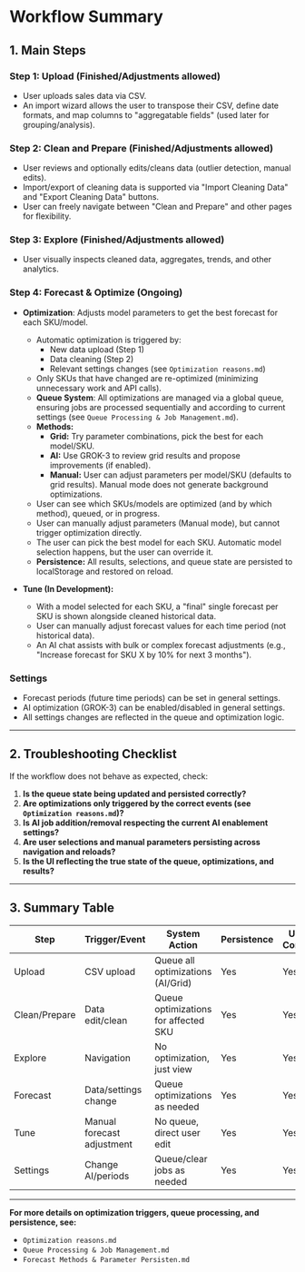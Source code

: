 # Workflow Summary

## 1. Main Steps

### Step 1: Upload (Finished/Adjustments allowed)
- User uploads sales data via CSV.
- An import wizard allows the user to transpose their CSV, define date formats, and map columns to "aggregatable fields" (used later for grouping/analysis).

### Step 2: Clean and Prepare (Finished/Adjustments allowed)
- User reviews and optionally edits/cleans data (outlier detection, manual edits).
- Import/export of cleaning data is supported via "Import Cleaning Data" and "Export Cleaning Data" buttons.
- User can freely navigate between "Clean and Prepare" and other pages for flexibility.

### Step 3: Explore (Finished/Adjustments allowed)
- User visually inspects cleaned data, aggregates, trends, and other analytics.

### Step 4: Forecast & Optimize (Ongoing)
- **Optimization**: Adjusts model parameters to get the best forecast for each SKU/model.
  - Automatic optimization is triggered by:
    - New data upload (Step 1)
    - Data cleaning (Step 2)
    - Relevant settings changes (see `Optimization reasons.md`)
  - Only SKUs that have changed are re-optimized (minimizing unnecessary work and API calls).
  - **Queue System**: All optimizations are managed via a global queue, ensuring jobs are processed sequentially and according to current settings (see `Queue Processing & Job Management.md`).
  - **Methods:**
    - **Grid:** Try parameter combinations, pick the best for each model/SKU.
    - **AI:** Use GROK-3 to review grid results and propose improvements (if enabled).
    - **Manual:** User can adjust parameters per model/SKU (defaults to grid results). Manual mode does not generate background optimizations.
  - User can see which SKUs/models are optimized (and by which method), queued, or in progress.
  - User can manually adjust parameters (Manual mode), but cannot trigger optimization directly.
  - The user can pick the best model for each SKU. Automatic model selection happens, but the user can override it.
  - **Persistence:** All results, selections, and queue state are persisted to localStorage and restored on reload.

- **Tune (In Development):**
  - With a model selected for each SKU, a "final" single forecast per SKU is shown alongside cleaned historical data.
  - User can manually adjust forecast values for each time period (not historical data).
  - An AI chat assists with bulk or complex forecast adjustments (e.g., "Increase forecast for SKU X by 10% for next 3 months").

### Settings
- Forecast periods (future time periods) can be set in general settings.
- AI optimization (GROK-3) can be enabled/disabled in general settings.
- All settings changes are reflected in the queue and optimization logic.

---

## 2. Troubleshooting Checklist

If the workflow does not behave as expected, check:
1. **Is the queue state being updated and persisted correctly?**
2. **Are optimizations only triggered by the correct events (see `Optimization reasons.md`)?**
3. **Is AI job addition/removal respecting the current AI enablement settings?**
4. **Are user selections and manual parameters persisting across navigation and reloads?**
5. **Is the UI reflecting the true state of the queue, optimizations, and results?**

---

## 3. Summary Table

| Step         | Trigger/Event                | System Action                        | Persistence | User Control |
|--------------|------------------------------|--------------------------------------|-------------|--------------|
| Upload       | CSV upload                   | Queue all optimizations (AI/Grid)    | Yes         | Yes          |
| Clean/Prepare| Data edit/clean              | Queue optimizations for affected SKU | Yes         | Yes          |
| Explore      | Navigation                   | No optimization, just view           | Yes         | Yes          |
| Forecast     | Data/settings change         | Queue optimizations as needed        | Yes         | Yes          |
| Tune         | Manual forecast adjustment   | No queue, direct user edit           | Yes         | Yes          |
| Settings     | Change AI/periods            | Queue/clear jobs as needed           | Yes         | Yes          |

---

**For more details on optimization triggers, queue processing, and persistence, see:**
- `Optimization reasons.md`
- `Queue Processing & Job Management.md`
- `Forecast Methods & Parameter Persisten.md`






